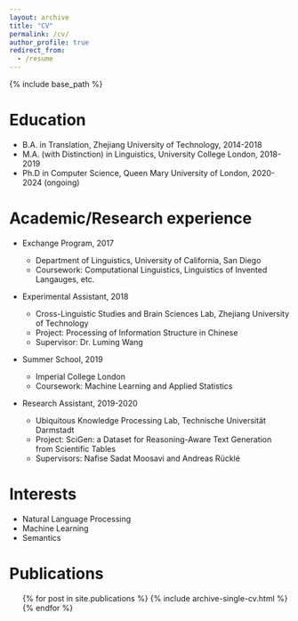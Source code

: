 ```yaml
---
layout: archive
title: "CV"
permalink: /cv/
author_profile: true
redirect_from:
  - /resume
---
```


{% include base_path %}

Education
======
* B.A. in Translation, Zhejiang University of Technology, 2014-2018
* M.A. (with Distinction) in Linguistics, University College London, 2018-2019
* Ph.D in Computer Science, Queen Mary University of London, 2020-2024 (ongoing)

Academic/Research experience
======
  
* Exchange Program, 2017
  * Department of Linguistics, University of California, San Diego
  * Coursework: Computational Linguistics, Linguistics of Invented Langauges, etc.
    
* Experimental Assistant, 2018
  * Cross-Linguistic Studies and Brain Sciences Lab, Zhejiang University of Technology
  * Project: Processing of Information Structure in Chinese 
  * Supervisor: Dr. Luming Wang

* Summer School, 2019
  * Imperial College London
  * Coursework: Machine Learning and Applied Statistics  

* Research Assistant, 2019-2020
  * Ubiquitous Knowledge Processing Lab, Technische Universität Darmstadt
  * Project: SciGen: a Dataset for Reasoning-Aware Text Generation from Scientific Tables
  * Supervisors: Nafise Sadat Moosavi and Andreas Rücklé
  
Interests
======
* Natural Language Processing
* Machine Learning
* Semantics

Publications
======
  <ul>{% for post in site.publications %}
    {% include archive-single-cv.html %}
  {% endfor %}</ul>
  

